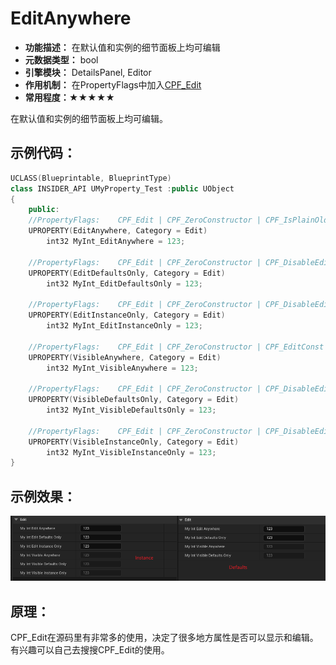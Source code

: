 # EditAnywhere

- **功能描述：** 在默认值和实例的细节面板上均可编辑
- **元数据类型：** bool
- **引擎模块：** DetailsPanel, Editor
- **作用机制：** 在PropertyFlags中加入[CPF_Edit](../../../../Flags/EPropertyFlags/CPF_Edit.md)
- **常用程度：★★★★★**

在默认值和实例的细节面板上均可编辑。

## 示例代码：

```cpp
UCLASS(Blueprintable, BlueprintType)
class INSIDER_API UMyProperty_Test :public UObject
{
	public:
	//PropertyFlags:	CPF_Edit | CPF_ZeroConstructor | CPF_IsPlainOldData | CPF_NoDestructor | CPF_HasGetValueTypeHash | CPF_NativeAccessSpecifierPublic 
	UPROPERTY(EditAnywhere, Category = Edit)
		int32 MyInt_EditAnywhere = 123;

	//PropertyFlags:	CPF_Edit | CPF_ZeroConstructor | CPF_DisableEditOnInstance | CPF_IsPlainOldData | CPF_NoDestructor | CPF_HasGetValueTypeHash | CPF_NativeAccessSpecifierPublic 
	UPROPERTY(EditDefaultsOnly, Category = Edit)
		int32 MyInt_EditDefaultsOnly = 123;

	//PropertyFlags:	CPF_Edit | CPF_ZeroConstructor | CPF_DisableEditOnTemplate | CPF_IsPlainOldData | CPF_NoDestructor | CPF_HasGetValueTypeHash | CPF_NativeAccessSpecifierPublic 
	UPROPERTY(EditInstanceOnly, Category = Edit)
		int32 MyInt_EditInstanceOnly = 123;

	//PropertyFlags:	CPF_Edit | CPF_ZeroConstructor | CPF_EditConst | CPF_IsPlainOldData | CPF_NoDestructor | CPF_HasGetValueTypeHash | CPF_NativeAccessSpecifierPublic 
	UPROPERTY(VisibleAnywhere, Category = Edit)
		int32 MyInt_VisibleAnywhere = 123;

	//PropertyFlags:	CPF_Edit | CPF_ZeroConstructor | CPF_DisableEditOnInstance | CPF_EditConst | CPF_IsPlainOldData | CPF_NoDestructor | CPF_HasGetValueTypeHash | CPF_NativeAccessSpecifierPublic 
	UPROPERTY(VisibleDefaultsOnly, Category = Edit)
		int32 MyInt_VisibleDefaultsOnly = 123;

	//PropertyFlags:	CPF_Edit | CPF_ZeroConstructor | CPF_DisableEditOnTemplate | CPF_EditConst | CPF_IsPlainOldData | CPF_NoDestructor | CPF_HasGetValueTypeHash | CPF_NativeAccessSpecifierPublic 
	UPROPERTY(VisibleInstanceOnly, Category = Edit)
		int32 MyInt_VisibleInstanceOnly = 123;
}
```

## 示例效果：

![Untitled](Untitled.png)

## 原理：

CPF_Edit在源码里有非常多的使用，决定了很多地方属性是否可以显示和编辑。有兴趣可以自己去搜搜CPF_Edit的使用。
